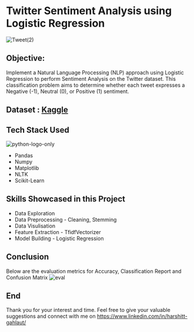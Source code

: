 # **Twitter Sentiment Analysis using Logistic Regression**

![Tweet(2)](https://github.com/harshitgahlaut/OIBSIP/assets/142779836/b30a19d7-2576-40c9-8a0e-c687b467daf1)


## **Objective:**
Implement a Natural Language Processing (NLP) approach using Logistic Regression to perform Sentiment Analysis on the Twitter dataset. This classification problem aims to determine whether each tweet expresses a Negative (-1), Neutral (0), or Positive (1) sentiment.

## **Dataset** : [Kaggle](https://www.kaggle.com)

## **Tech Stack Used**

![python-logo-only](https://github.com/harshitgahlaut/OIBSIP/assets/142779836/ab3d6040-d0a2-411c-989f-df08d78d22db)

- Pandas
- Numpy
- Matplotlib
- NLTK
- Scikit-Learn

## **Skills Showcased in this Project**

- Data Exploration
- Data Preprocessing - Cleaning, Stemming
- Data Visulisation
- Feature Extraction - TfidfVectorizer
- Model Building - Logistic Regression 

## **Conclusion**
Below are the evaluation metrics for Accuracy, Classification Report and Confusion Matrix
![eval](https://github.com/harshitgahlaut/OIBSIP/assets/142779836/58f8027b-6653-4b72-8c8a-4b36c07c9723)

 
## End
Thank you for your interest and time. Feel free to give your valuable suggestions and connect with me on https://www.linkedin.com/in/harshitt-gahlaut/
